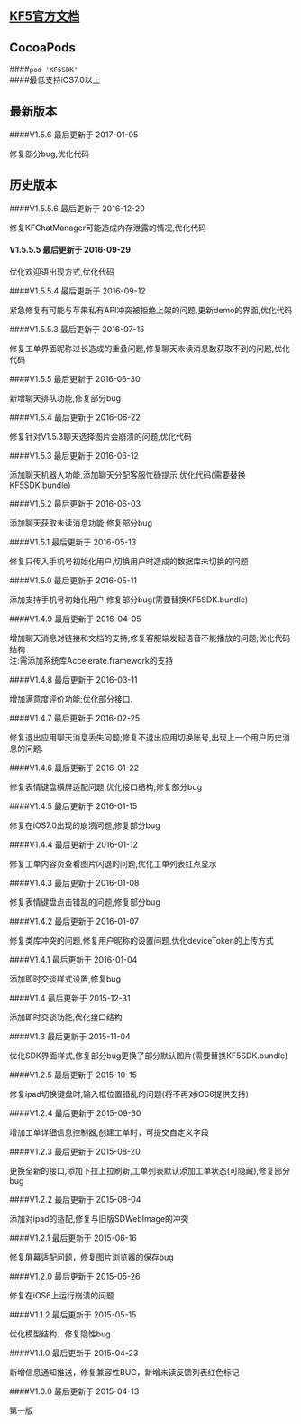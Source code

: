 
<a href="http://developer.kf5.com/ios">KF5官方文档</a>
----------------------------------  


CocoaPods    
----------------------------------

####`pod 'KF5SDK'`    
####最低支持iOS7.0以上    


最新版本     
----------------------------------
####V1.5.6 最后更新于 2017-01-05                     

修复部分bug,优化代码     

历史版本
----------------------------------
####V1.5.5.6 最后更新于 2016-12-20                 
 
修复KFChatManager可能造成内存泄露的情况,优化代码      

#### V1.5.5.5 最后更新于 2016-09-29

优化欢迎语出现方式,优化代码                             

####V1.5.5.4 最后更新于 2016-09-12                 

紧急修复有可能与苹果私有API冲突被拒绝上架的问题,更新demo的界面,优化代码 

####V1.5.5.3 最后更新于 2016-07-15                 

修复工单界面昵称过长造成的重叠问题,修复聊天未读消息数获取不到的问题,优化代码

####V1.5.5 最后更新于 2016-06-30                 

新增聊天排队功能,修复部分bug         

####V1.5.4 最后更新于 2016-06-22                 

修复针对V1.5.3聊天选择图片会崩溃的问题,优化代码 

####V1.5.3 最后更新于 2016-06-12                 

添加聊天机器人功能,添加聊天分配客服忙碌提示,优化代码(需要替换KF5SDK.bundle) 

####V1.5.2 最后更新于 2016-06-03                 

添加聊天获取未读消息功能,修复部分bug   

####V1.5.1 最后更新于 2016-05-13                 

修复只传入手机号初始化用户,切换用户时造成的数据库未切换的问题   

####V1.5.0 最后更新于 2016-05-11                 

添加支持手机号初始化用户,修复部分bug(需要替换KF5SDK.bundle)   

####V1.4.9 最后更新于 2016-04-05               

增加聊天消息对链接和文档的支持;修复客服端发起语音不能播放的问题;优化代码结构     
注:需添加系统库Accelerate.framework的支持   

####V1.4.8 最后更新于 2016-03-11               

增加满意度评价功能;优化部分接口.  

####V1.4.7 最后更新于 2016-02-25           

修复退出应用聊天消息丢失问题;修复不退出应用切换账号,出现上一个用户历史消息的问题. 

####V1.4.6 最后更新于 2016-01-22       

修复表情键盘横屏适配问题,优化接口结构,修复部分bug     

####V1.4.5 最后更新于 2016-01-15      

修复在iOS7.0出现的崩溃问题,修复部分bug

####V1.4.4 最后更新于 2016-01-12      

修复工单内容页查看图片闪退的问题,优化工单列表红点显示    

####V1.4.3 最后更新于 2016-01-08    

修复表情键盘点击错乱的问题,修复部分bug   

####V1.4.2 最后更新于 2016-01-07   

修复类库冲突的问题,修复用户昵称的设置问题,优化deviceToken的上传方式

####V1.4.1 最后更新于 2016-01-04  

添加即时交谈样式设置,修复bug   

####V1.4   最后更新于 2015-12-31    

添加即时交谈功能,优化接口结构  

####V1.3   最后更新于 2015-11-04   

优化SDK界面样式,修复部分bug更换了部分默认图片(需要替换KF5SDK.bundle)  

####V1.2.5 最后更新于 2015-10-15  

修复ipad切换键盘时,输入框位置错乱的问题(将不再对iOS6提供支持)  

####V1.2.4 最后更新于 2015-09-30  

增加工单详细信息控制器,创建工单时，可提交自定义字段  

####V1.2.3 最后更新于 2015-08-20  

更换全新的接口,添加下拉上拉刷新,工单列表默认添加工单状态(可隐藏),修复部分bug  

####V1.2.2 最后更新于 2015-08-04  

添加对ipad的适配,修复与旧版SDWebImage的冲突

####V1.2.1 最后更新于 2015-06-16  

修复屏幕适配问题，修复图片浏览器的保存bug  

####V1.2.0 最后更新于 2015-05-26  

修复在iOS6上运行崩溃的问题  

####V1.1.2 最后更新于 2015-05-15

优化模型结构，修复隐性bug

####V1.1.0 最后更新于 2015-04-23

新增信息通知推送，修复兼容性BUG，新增未读反馈列表红色标记

####V1.0.0 最后更新于 2015-04-13

第一版
